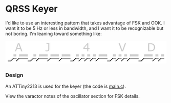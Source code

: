 # QRSS Keyer

I'd like to use an interesting pattern that takes advantage of FSK and OOK. I want it to be 5 Hz or less in bandwidth, and I want it to be recognizable but not boring. I'm leaning toward something like:

![](pattern-ideas/pattern.jpg)

### Design

An ATTiny2313 is used for the keyer (the code is [main.c](main.c)).

View the varactor notes of the oscillator section for FSK details.